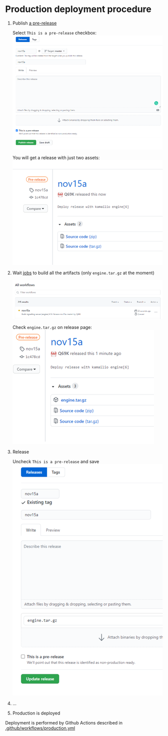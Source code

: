 # Production deployment procedure

1. Publish [a pre-release](https://github.com/arigativa/robolive/releases/new)
    
   Select `This is a pre-release` checkbox:
   ![](./docs/publish-prerelease.png)
   
   You will get a release with just two assets:
   ![](./docs/prereleased-published.png)
    
2. Wait [jobs](https://github.com/arigativa/robolive/actions) to build all the artifacts (only `engine.tar.gz` at the moment)
    
   ![](./docs/workflow-to-wait.png)
   
   Check `engine.tar.gz` on release page:
   ![](./docs/release-complete.png)

3. Release

   Uncheck `This is a pre-release` and save
   ![](./docs/update-to-release.png)
   
4. ...
5. Production is deployed


Deployment is performed by Github Actions described
in [.github/workflows/production.yml](.github/workflows/production.yml)


